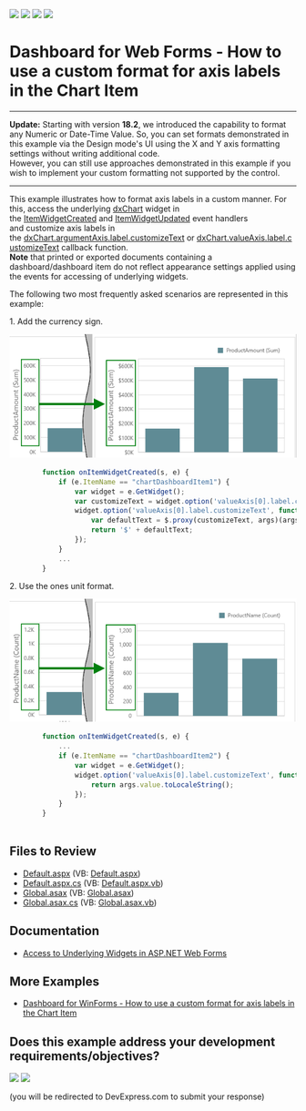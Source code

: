 <!-- default badges list -->
![](https://img.shields.io/endpoint?url=https://codecentral.devexpress.com/api/v1/VersionRange/128580503/17.1.3%2B)
[![](https://img.shields.io/badge/Open_in_DevExpress_Support_Center-FF7200?style=flat-square&logo=DevExpress&logoColor=white)](https://supportcenter.devexpress.com/ticket/details/T602710)
[![](https://img.shields.io/badge/📖_How_to_use_DevExpress_Examples-e9f6fc?style=flat-square)](https://docs.devexpress.com/GeneralInformation/403183)
[![](https://img.shields.io/badge/💬_Leave_Feedback-feecdd?style=flat-square)](#does-this-example-address-your-development-requirementsobjectives)
<!-- default badges end -->

# Dashboard for Web Forms - How to use a custom format for axis labels in the Chart Item
---
**Update:** Starting with version **18.2**, we introduced the capability to format any Numeric or Date-Time Value. So, you can set formats demonstrated in this example via the Design mode's UI using the X and Y axis formatting settings without writing additional code.  
However, you can still use approaches demonstrated in this example if you wish to implement your custom formatting not supported by the control.

---

This example illustrates how to format axis labels in a custom manner. For this, access the underlying [dxChart](https://js.devexpress.com/Documentation/ApiReference/UI_Components/dxChart/) widget in the [ItemWidgetCreated](https://docs.devexpress.com/Dashboard/js-DevExpress.Dashboard.Web.WebForms.ASPxClientDashboard?p=netframework#js_aspxclientdashboard_itemwidgetcreated) and [ItemWidgetUpdated](https://docs.devexpress.com/Dashboard/js-DevExpress.Dashboard.Web.WebForms.ASPxClientDashboard?p=netframework#js_aspxclientdashboard_itemwidgetupdated) event handlers and customize axis labels in the [dxChart.argumentAxis.label.customizeText](https://js.devexpress.com/Documentation/ApiReference/UI_Components/dxChart/Configuration/argumentAxis/label/#customizeText) or [dxChart.valueAxis.label.customizeText](https://js.devexpress.com/Documentation/ApiReference/UI_Components/dxChart/Configuration/valueAxis/label/#customizeText) callback function.  
**Note** that printed or exported documents containing a dashboard/dashboard item do not reflect appearance settings applied using the events for accessing of underlying widgets.  

The following two most frequently asked scenarios are represented in this example:  

1. Add the currency sign.  

![](https://raw.githubusercontent.com/DevExpress-Examples/web-dashboards-how-to-use-a-custom-format-for-axis-labels-in-the-chart-item-t602710/17.1.3+/media/389e50f8-6512-47bb-b8e1-b2a28638b98e.png)

```js
        function onItemWidgetCreated(s, e) {
            if (e.ItemName == "chartDashboardItem1") {
                var widget = e.GetWidget();
                var customizeText = widget.option('valueAxis[0].label.customizeText');
                widget.option('valueAxis[0].label.customizeText', function (args) {
                    var defaultText = $.proxy(customizeText, args)(args);
                    return '$' + defaultText;
                });
            }
            ...            
        }

```

2. Use the ones unit format.

<img src="https://raw.githubusercontent.com/DevExpress-Examples/web-dashboards-how-to-use-a-custom-format-for-axis-labels-in-the-chart-item-t602710/17.1.3+/media/c087f566-4b9b-4c65-bbca-3055e191a1f0.png">

```js
        function onItemWidgetCreated(s, e) {
            ...
            if (e.ItemName == "chartDashboardItem2") {
                var widget = e.GetWidget();
                widget.option('valueAxis[0].label.customizeText', function (args) {
                    return args.value.toLocaleString();
                });
            }
        }
 
```

## Files to Review

* [Default.aspx](./CS/ScaleCustomFormat/Default.aspx) (VB: [Default.aspx](./VB/ScaleCustomFormat/Default.aspx))
* [Default.aspx.cs](./CS/ScaleCustomFormat/Default.aspx.cs) (VB: [Default.aspx.vb](./VB/ScaleCustomFormat/Default.aspx.vb))
* [Global.asax](./CS/ScaleCustomFormat/Global.asax) (VB: [Global.asax](./VB/ScaleCustomFormat/Global.asax))
* [Global.asax.cs](./CS/ScaleCustomFormat/Global.asax.cs) (VB: [Global.asax.vb](./VB/ScaleCustomFormat/Global.asax.vb))

## Documentation

- [Access to Underlying Widgets in ASP.NET Web Forms](https://docs.devexpress.com/Dashboard/117573/web-dashboard/aspnet-web-forms-dashboard-control/access-to-underlying-widgets)

## More Examples

- [Dashboard for WinForms - How to use a custom format for axis labels in the Chart Item](https://github.com/DevExpress-Examples/winforms-dashboards-how-to-use-a-custom-format-for-axis-labels-in-the-chart-item-t597204)
<!-- feedback -->
## Does this example address your development requirements/objectives?

[<img src="https://www.devexpress.com/support/examples/i/yes-button.svg"/>](https://www.devexpress.com/support/examples/survey.xml?utm_source=github&utm_campaign=web-forms-dashboard-custom-format-for-axis-labels-in-charts&~~~was_helpful=yes) [<img src="https://www.devexpress.com/support/examples/i/no-button.svg"/>](https://www.devexpress.com/support/examples/survey.xml?utm_source=github&utm_campaign=web-forms-dashboard-custom-format-for-axis-labels-in-charts&~~~was_helpful=no)

(you will be redirected to DevExpress.com to submit your response)
<!-- feedback end -->
